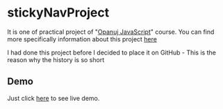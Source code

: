 # stickyNavProject

It is one of practical project of "[Opanuj JavaScript](https://przeprogramowani.pl/kurs-javascript/)" course.
You can find more specifically information about this project [here](https://przeprogramowani.pl/opanuj-javascript_sticky-navbar.pdf)

I had done this project before I decided to place it on GitHub - This is the reason why the history is so short

## Demo

Just click [here](https://mb-dir.github.io/stickyNavProject/) to see live demo.
